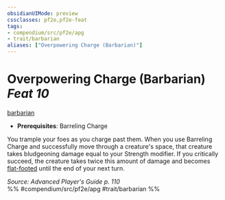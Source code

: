 ```yaml
---
obsidianUIMode: preview
cssclasses: pf2e,pf2e-feat
tags:
- compendium/src/pf2e/apg
- trait/barbarian
aliases: ["Overpowering Charge (Barbarian)"]
---
```

# Overpowering Charge (Barbarian)  *Feat 10*  
[barbarian](rules/traits/barbarian.md "Barbarian Class Trait")  

- **Prerequisites**: Barreling Charge

You trample your foes as you charge past them. When you use Barreling Charge and successfully move through a creature's space, that creature takes bludgeoning damage equal to your Strength modifier. If you critically succeed, the creature takes twice this amount of damage and becomes [flat-footed](rules/conditions.md#Flat-footed) until the end of your next turn.

*Source: Advanced Player's Guide p. 110*  
%% #compendium/src/pf2e/apg #trait/barbarian %%